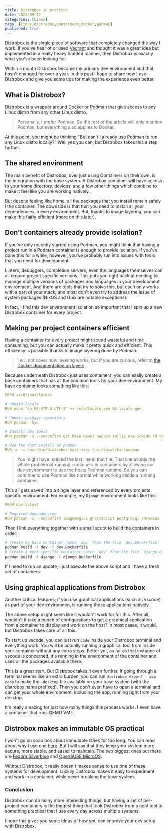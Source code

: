 ```yaml
---
title: Distrobox in practice
date: 2023-09-17
categories: [Linux]
tags: [linux,distrobox,containers,docker,podman]
published: true
---
```


[Distrobox](https://distrobox.privatedns.org/) is the single piece of software that completely changed the way I work. If you've hear of or used [Vagrant](https://www.vagrantup.com/) and thought it was a great idea but implemented in a really heavy handed manner, then Distrobox is exactly what you've been looking for.

Within a month Distrobox became my primary dev environment and that hasn't changed for over a year. In this post I hope to share how I use Distrobox and give you some tips for making the experience even better. 

## What is Distrobox?

Distrobox is a wrapper around [Docker](https://www.docker.com/) or [Podman](https://podman.io/) that give access to any Linux distro from any other Linux distro.

> Personally, I prefer Podman. So the rest of the article will only mention Podman, but everything also applies to Docker.

At this point, you might be thinking "But can't I already use Podman to run any Linux distro locally?" Well yes you can, but Distrobox takes this a step further.

## The shared environment

The main benefit of Distrobox, over just using Containers on their own, is the integration with the base system. A Distrobox container will have access to your home directory, devices, and a few other things which combine to make it feel like you are working natively.

But despite feeling like home, all the packages that you install remain safely i the container. The downside is that that you need to install all your dependencies in every environment. But, thanks to image layering, you can make this fairly efficient (more on this later).

## Don't containers already provide isolation?

If you've only recently started using Podman, you might think that having a project run in a Podman container is enough to provide isolation. If you've done this for a while, however, you've probably run into issues with tools that you need for development.

Linters, debuggers, completion servers, even the languages themselves can all require project specific versions. This puts you right back at needing to manage multiple versions of packages and languages in your development environment. And there are tools that try to solve this, but each only works with a part of your stack, and most don't even try to address the issue of system packages (NixOS and Guix are notable exceptions).

In fact, I find this dev environment isolation so important that I spin up a new Distrobox container for every project.

## Making per project containers efficient

Having a container for every project might sound wasteful and time consuming, but you can actually make it pretty quick and efficient. This efficiency is possible thanks to image layering done by Podman.

> I will not cover how layering works, but if you are curious, refer to [the Docker documentation on layers](https://docs.docker.com/build/guide/layers/).

Because underneath Distrobox just uses containers, you can easily create a base containers that has all the common tools for your dev environment. My base container looks something like this:

```yaml
FROM archlinux:latest

# Update locale
RUN echo "en_US.UTF-8 UTF-8" >> /etc/locale.gen && locale-gen

# Update package repository
RUN pacman -Syu

# Install dev tools
RUN pacman -S --noconfirm git base-devel neovim zellij exa zoxide fd bat ripgrep stow rust nodejs go starship fzf wl-clipboard lazygit kubectl go-yq jq rsync man-db unzip plocate glibc python nodejs npm

# Use the host install of podman
RUN ln -s /usr/bin/distrobox-host-exec /usr/local/bin/podman
```

> You might have noticed the last line in that file. That line avoids the whole problem of running containers in containers by allowing our dev environment to use the hosts Podman runtime. So you can continue to use Podman like normal while working inside a running container.

This all gets saved into a single layer and referenced by every projects specific environment. For example, my `Django` environment looks like this:

```yaml
FROM dev:latest

# Required dependencies
RUN pacman -S --noconfirm imagemagick ghostscript postgresql chromium
```

Then I link everything together with a small script to build the containers in order:

```bash
# Create my base container named `dev` from the file `dev.Dockerfile`
podman build -t dev -f dev.Dockerfile
# Create a more specific container based `dev` from the file `django.Dockerfile`
podman build -t django -f django.Dockerfile
```

If I need to run an update, I just execute the above script and I have a fresh set of containers.

## Using graphical applications from Distrobox

Another critical features, if you use graphical applications (such as vscode) as part of your dev environmen, is running those applications natively.

The above setup might seem like it wouldn't work for for this. After all, wouldn't it take a bunch of configurations to get a graphical application from a container to display and work on the host? In most cases, it would, but Distrobox takes care of all this.

To start up vscode, you can just run `code` inside your Distrobox terminal and everything work. You will be actually running a graphical tool from inside your container without any extra steps. Better yet, as far as that instance of vscode is concerned, it's running in the environment of the container and uses all the packages available there.

This is a great start. But Distrobox takes it even further. If going through a terminal seems like an extra burden, you can run `distrobox-export --app code` to make the `.desktop` file available on your base system (with the distrobox name prefixed). Then you don't even have to open a terminal and can get your whole environment, including the app, running right from your desktop.

It's really amazing for just how many things this process works. I even have a container that runs QEMU VMs.

## Distrobox makes an immutable OS practical

I won't go on soap box about immutable OSes for too long. You can read about why I use one [here](https://hackeryarn.com/post/picking-a-linux-distro/). But I will say that they keep your system more secure, more stable, and easier to maintain. The two biggest ones out there are [Fedora Silverblue](https://fedoraproject.org/silverblue/) and [OpenSUSE MicroOS](https://microos.opensuse.org/).

Without Distrobox, it really doesn't makes sense to use one of these systems for development. Luckily Distrobox makes it easy to experiment and work in a container, while never breaking the base system.

### Conclusion

Distrobox can do many more interesting things, but having a set of per-project containers is the biggest thing that took Distrobox from a neat tool to something practical that I use every day across multiple systems.

I hope this gives you some ideas of how you can improve your dev setup with Distrobox.
